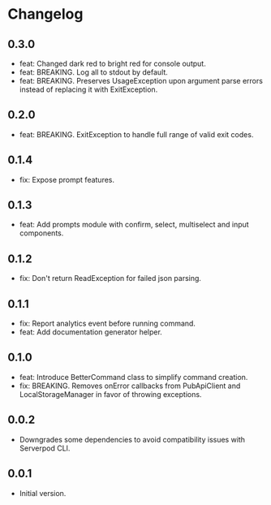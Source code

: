 # Changelog

## 0.3.0

- feat: Changed dark red to bright red for console output.
- feat: BREAKING. Log all to stdout by default.
- feat: BREAKING. Preserves UsageException upon argument parse errors instead of replacing it with ExitException.

## 0.2.0

- feat: BREAKING. ExitException to handle full range of valid exit codes.

## 0.1.4

- fix: Expose prompt features.

## 0.1.3

- feat: Add prompts module with confirm, select, multiselect and input components.

## 0.1.2

- fix: Don't return ReadException for failed json parsing.

## 0.1.1

- fix: Report analytics event before running command.
- feat: Add documentation generator helper.

## 0.1.0

- feat: Introduce BetterCommand class to simplify command creation.
- fix: BREAKING. Removes onError callbacks from PubApiClient and LocalStorageManager in favor of throwing exceptions.

## 0.0.2

- Downgrades some dependencies to avoid compatibility issues with Serverpod CLI.

## 0.0.1

- Initial version.
